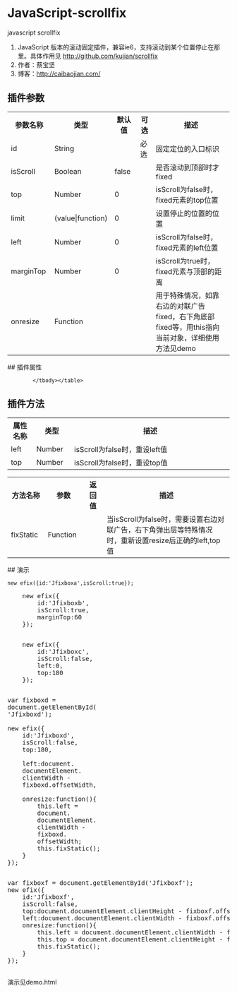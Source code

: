 # JavaScript-scrollfix

javascript scrollfix

1. JavaScript 版本的滚动固定插件，兼容ie6，支持滚动到某个位置停止在那里。具体作用见 http://github.com/kujian/scrollfix 
2. 作者：蔡宝坚 
3. 博客：http://caibaojian.com/

## 插件参数
<table class="pars">
                <tbody><tr>
                  <th width="115">参数名称</th>
                  <th width="120">类型</th>
                    <th width="101">默认值</th>
                    <th width="52">可选</th>
                    <th width="1199">描述</th>
                </tr>
                <tr class="even">
                  <td><span role="presentation">id</span></td>
                  <td>String</td>
                  <td></td>
                  <td>必选</td>
                  <td>固定定位的入口标识</td>
                </tr>
                <tr>
                  <td><span role="presentation">isScroll</span></td>
                  <td>Boolean</td>
                  <td>false</td>
                  <td>&nbsp;</td>
                  <td>是否滚动到顶部时才fixed</td>
                </tr>
                <tr class="even">
                  <td><span role="presentation">top</span></td>
                  <td>Number</td>
                  <td>0</td>
                  <td></td>
                  <td>isScroll为false时，fixed元素的top位置</td>
                </tr>
                <tr class="even">
                  <td><span role="presentation">limit</span></td>
                  <td>(value|function)</td>
                  <td>0</td>
                  <td></td>
                  <td>设置停止的位置的位置</td>
                </tr>
                <tr>
                  <td><span role="presentation">left</span></td>
                  <td>Number</td>
                  <td>0</td>
                  <td></td>
                  <td>isScroll为false时，fixed元素的left位置</td>
                </tr>  
                <tr class="even">
                  <td><span role="presentation">marginTop</span></td>
                  <td>Number</td>
                  <td>0</td>
                  <td></td>
                  <td>isScroll为true时，fixed元素与顶部的距离</td>
                </tr>
                <tr>
                  <td><span role="presentation">onresize</span></td>
                  <td>Function</td>
                  <td>&nbsp;</td>
                  <td>&nbsp;</td>
                  <td>用于特殊情况，如靠右边的对联广告fixed，右下角底部fixed等，用this指向当前对象，详细使用方法见demo</td>
                </tr>
            </tbody></table>
## 插件属性
<table class="pars">
            <tbody><tr>
              <th width="99">属性名称</th>
              <th width="100">类型</th>
                <th width="1304">描述</th>
            </tr>
            <tr class="even">
                <td><span role="presentation">left</span></td>
                  <td>Number</td>
                  <td>isScroll为false时，重设left值</td>
              </tr>
              <tr>
                <td><span role="presentation">top</span></td>
                  <td>Number</td>
                  <td>isScroll为false时，重设top值</td>
            </tr>

            </tbody></table>
## 插件方法
<table class="pars">
            <tbody><tr>
              <th width="99">方法名称</th>
              <th width="98">参数</th>
              <th width="100">返回值</th>
                <th width="1304">描述</th>
            </tr>
            <tr class="even"><td><span role="presentation">fixStatic</span></td>
                  <td>Function</td>
                  <td></td>
                  <td>当isScroll为false时，需要设置右边对联广告，右下角弹出层等特殊情况时，重新设置resize后正确的left,top值</td>
            </tr></tbody></table>
## 演示
<pre><code>new efix({id:'Jfixboxa',isScroll:true});</code></pre>

<pre>
    new efix({
        id:'Jfixboxb',
        isScroll:true,
        marginTop:60
    });
                    </pre>

<pre>
    new efix({
        id:'Jfixboxc',
        isScroll:false,
        left:0,
        top:180
    });
        </pre>

 <pre>
var fixboxd = 
document.getElementById(
'Jfixboxd');

new efix({
    id:'Jfixboxd',
    isScroll:false,
    top:180,

    left:document.
    documentElement.
    clientWidth - 
    fixboxd.offsetWidth,

    onresize:function(){
        this.left = 
        document.
        documentElement.
        clientWidth - 
        fixboxd.
        offsetWidth;
        this.fixStatic();
    }
});
        </pre>

<pre>
var fixboxf = document.getElementById('Jfixboxf');
new efix({
    id:'Jfixboxf',
    isScroll:false,
    top:document.documentElement.clientHeight - fixboxf.offsetHeight,
    left:document.documentElement.clientWidth - fixboxf.offsetWidth,
    onresize:function(){
        this.left = document.documentElement.clientWidth - fixboxf.offsetWidth;
        this.top = document.documentElement.clientHeight - fixboxf.offsetHeight;
        this.fixStatic();
    }
});
        </pre>

演示见demo.html
